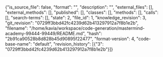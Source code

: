 {"is_source_file": false, "format": "", "description": "", "external_files": [], "external_methods": [], "published": [], "classes": [], "methods": [], "calls": [], "search-terms": [], "state": 2, "file_id": 1, "knowledge_revision": 3, "git_revision": "0729ff3bbd42fc4239d62b413297912a7f8b1e2b", "filename": "/home/kavia/workspace/code-generation/mastermind-academy-99444-99449/README.md", "hash": "2b91ca90528b8d828b45d90895f22477", "format-version": 4, "code-base-name": "default", "revision_history": [{"3": "0729ff3bbd42fc4239d62b413297912a7f8b1e2b"}]}